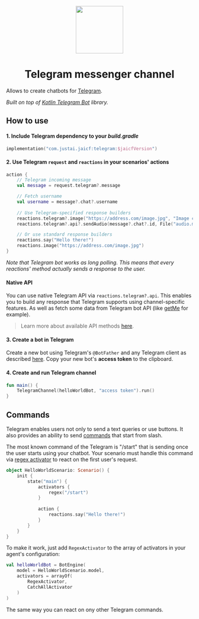 <p align="center">
    <img src="https://i.imgur.com/jMsp7uq.png" width="128" height="128"/>
</p>

<h1 align="center">Telegram messenger channel</h1>

Allows to create chatbots for [Telegram](https://core.telegram.org/bots).

_Built on top of [Kotlin Telegram Bot](https://github.com/kotlin-telegram-bot/kotlin-telegram-bot) library._

## How to use

#### 1. Include Telegram dependency to your _build.gradle_

```kotlin
implementation("com.justai.jaicf:telegram:$jaicfVersion")
```

#### 2. Use Telegram `request` and `reactions` in your scenarios' actions

```kotlin
action {
    // Telegram incoming message
    val message = request.telegram?.message

    // Fetch username
    val username = message?.chat?.username
    
    // Use Telegram-specified response builders
    reactions.telegram?.image("https://address.com/image.jpg", "Image caption")
    reactions.telegram?.api?.sendAudio(message?.chat?.id, File("audio.mp3"))

    // Or use standard response builders
    reactions.say("Hello there!")
    reactions.image("https://address.com/image.jpg")
}
```

_Note that Telegram bot works as long polling. This means that every reactions' method actually sends a response to the user._

#### Native API

You can use native Telegram API via `reactions.telegram?.api`.
This enables you to build any response that Telegram supports using channel-specific features.
As well as fetch some data from Telegram bot API (like [getMe](https://core.telegram.org/bots/api#getme) for example).

> Learn more about available API methods [here](https://github.com/kotlin-telegram-bot/kotlin-telegram-bot/blob/master/telegram/src/main/kotlin/me/ivmg/telegram/Bot.kt).

#### 3. Create a bot in Telegram

Create a new bot using Telegram's `@BotFather` and any Telegram client as described [here](https://core.telegram.org/bots#6-botfather).
Copy your new bot's **access token** to the clipboard.

#### 4. Create and run Telegram channel

```kotlin
fun main() {
    TelegramChannel(helloWorldBot, "access token").run()
}
```

## Commands

Telegram enables users not only to send a text queries or use buttons.
It also provides an ability to send [commands](https://core.telegram.org/bots#commands) that start from slash.

The most known command of the Telegram is "/start" that is sending once the user starts using your chatbot.
Your scenario must handle this command via [regex activator](https://github.com/just-ai/jaicf-kotlin/wiki/Regex-Activator) to react on the first user's request.

```kotlin
object HelloWorldScenario: Scenario() {
    init {
        state("main") {
            activators {
                regex("/start")
            }
    
            action {
                reactions.say("Hello there!")
            }
        }
    }
}
```

To make it work, just add `RegexActivator` to the array of activators in your agent's configuration:

```kotlin
val helloWorldBot = BotEngine(
    model = HelloWorldScenario.model,
    activators = arrayOf(
        RegexActivator,
        CatchAllActivator
    )
)
```

The same way you can react on ony other Telegram commands.